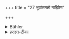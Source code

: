 +++
title = "27 भूयांसमतो माहिषेण"

+++

<details><summary>Bühler</summary>

27. Buffalo's (meat) for a longer (time) than that.
</details>

<details><summary>हरदत्त-टीका</summary>

## सूत्रम्
भूयांसमतो माहिषेण ॥ २६ ॥  
### टिप्पनी
माहिषेण मांसेन, अतः सम्वत्सरात् भूयांसं बहुतरं कालं पितृणां प्रीतिर्भवति ॥ २६ ॥
</details>
